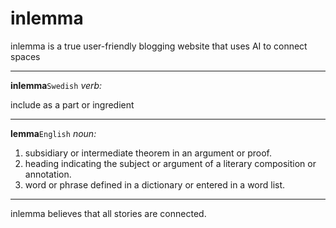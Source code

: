 # inlemma
inlemma is a true user-friendly blogging website that uses AI to connect spaces

----

**inlemma**```Swedish```
_verb:_
    
include as a part or ingredient

----

**lemma**```English```
_noun:_

1. subsidiary or intermediate theorem in an argument or proof.
2. heading indicating the subject or argument of a literary composition or annotation.
3. word or phrase defined in a dictionary or entered in a word list.

---

inlemma believes that all stories are connected.
